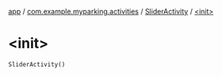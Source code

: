 [app](../../index.md) / [com.example.myparking.activities](../index.md) / [SliderActivity](index.md) / [&lt;init&gt;](./-init-.md)

# &lt;init&gt;

`SliderActivity()`